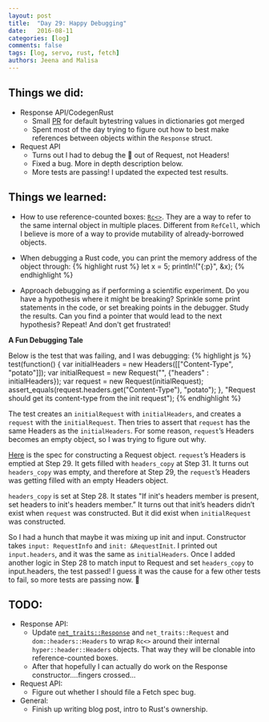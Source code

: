 ```yaml
---
layout: post
title:  "Day 29: Happy Debugging"
date:   2016-08-11
categories: [log]
comments: false
tags: [log, servo, rust, fetch]
authors: Jeena and Malisa
---
```


## Things we did:
- Response API/CodegenRust
    - Small [PR](https://github.com/servo/servo/pull/12790) for default bytestring values in dictionaries got merged
    - Spent most of the day trying to figure out how to best make references between objects within the `Response` struct.
- Request API
    - Turns out I had to debug the :poop: out of Request, not Headers!
    - Fixed a bug. More in depth description below.
    - More tests are passing! I updated the expected test results.

## Things we learned:
- How to use reference-counted boxes: [`Rc<>`](https://doc.rust-lang.org/std/rc/#examples). They are a way to refer to the same internal object in multiple places. Different from `RefCell`, which I believe is more of a way to provide mutability of already-borrowed objects.

- When debugging a Rust code, you can print the memory address of the object through:
{% highlight rust %}
let x = 5;
println!("{:p}", &x);
{% endhighlight %}

- Approach debugging as if performing a scientific experiment. Do you have a hypothesis where it might be breaking? Sprinkle some print statements in the code, or set breaking points in the debugger. Study the results. Can you find a pointer that would lead to the next hypothesis? Repeat! And don't get frustrated!

**A Fun Debugging Tale**

Below is the test that was failing, and I was debugging:
{% highlight js %}
test(function() {
  var initialHeaders = new Headers([["Content-Type", "potato"]]);
  var initialRequest = new Request("", {"headers" : initialHeaders});
  var request = new Request(initialRequest);
  assert_equals(request.headers.get("Content-Type"), "potato");
  }, "Request should get its content-type from the init request");
{% endhighlight %}

The test creates an `initialRequest` with `initialHeaders`, and creates a `request` with the `initialRequest`. Then tries to assert that `request` has the same Headers as the `initialHeaders`. For some reason, `request`’s Headers becomes an empty object, so I was trying to figure out why.

[Here](https://fetch.spec.whatwg.org/#request-class) is the spec for constructing a Request object. `request`’s Headers is emptied at Step 29. It gets filled with `headers_copy` at Step 31. It turns out `headers_copy` was empty, and therefore at Step 29, the `request`’s Headers was getting filled with an empty Headers object.

`headers_copy` is set at Step 28. It states "If init's headers member is present, set headers to init's headers member.” It turns out that init’s headers didn’t exist when `request` was constructed. But it did exist when `initialRequest` was constructed.

So I had a hunch that maybe it was mixing up init and input. Constructor takes `input: RequestInfo` and `init: &RequestInit`. I printed out `input.headers`, and it was the same as `initialHeaders`. Once I added another logic in Step 28 to match input to Request and set `headers_copy` to input.headers, the test passed! I guess it was the cause for a few other tests to fail, so more tests are passing now. :raised_hands:

## TODO:
- Response API:
    - Update [`net_traits::Response`](https://github.com/servo/servo/blob/master/components/net_traits/response.rs#L87) and `net_traits::Request` and `dom::headers::Headers` to wrap `Rc<>` around their internal `hyper::header::Headers` objects. That way they will be clonable into reference-counted boxes.
    - After that hopefully I can actually do work on the Response constructor....fingers crossed...
- Request API:
    - Figure out whether I should file a Fetch spec bug.
- General:
    - Finish up writing blog post, intro to Rust's ownership.
